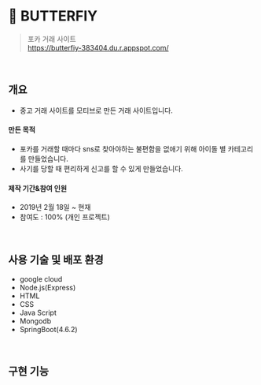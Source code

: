 # :pushpin: BUTTERFIY
>포카 거래 사이트 <br>
>https://butterfiy-383404.du.r.appspot.com/
</br>


## 개요
- 중고 거래 사이트를 모티브로 만든 거래 사이트입니다.

#### 만든 목적
- 포카를 거래할 때마다 sns로 찾아야하는 불편함을 없애기 위해 아이돌 별 카테고리를 만들었습니다.
- 사기를 당할 때 편리하게 신고를 할 수 있게 만들었습니다.

#### 제작 기간&참여 인원
- 2019년 2월 18일 ~ 현재
- 참여도 : 100% (개인 프로젝트)
</br>


## 사용 기술 및 배포 환경
- google cloud 
- Node.js(Express)
- HTML
- CSS
- Java Script
- Mongodb
- SpringBoot(4.6.2)
</br>

## 구현 기능


